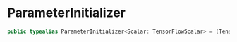 # ParameterInitializer

``` swift
public typealias ParameterInitializer<Scalar: TensorFlowScalar> = (TensorShape) -> Tensor<Scalar>
```
